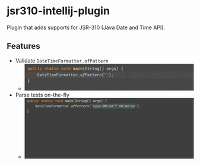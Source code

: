 # jsr310-intellij-plugin

Plugin that adds supports for JSR-310 (Java Date and Time API).

## Features

- Validate `DateTimeFormatter.ofPattern`
  * ![](./img/demo-validation.gif)
- Parse texts on-the-fly
  * ![](./img/demo-form.gif)
